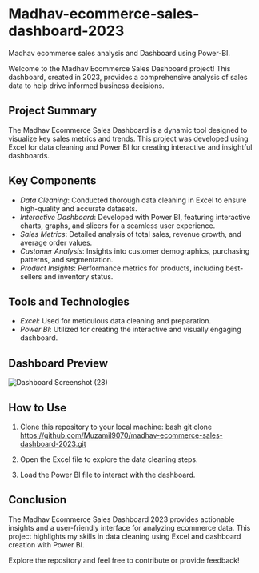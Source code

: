 # Madhav-ecommerce-sales-dashboard-2023
Madhav ecommerce sales analysis and Dashboard using Power-BI.

 Welcome to the Madhav Ecommerce Sales Dashboard project! This dashboard, created in 2023, provides a comprehensive analysis of sales data to help drive informed business decisions.

## Project Summary

The Madhav Ecommerce Sales Dashboard is a dynamic tool designed to visualize key sales metrics and trends. This project was developed using Excel for data cleaning and Power BI for creating interactive and insightful dashboards.

## Key Components

- *Data Cleaning*: Conducted thorough data cleaning in Excel to ensure high-quality and accurate datasets.
- *Interactive Dashboard*: Developed with Power BI, featuring interactive charts, graphs, and slicers for a seamless user experience.
- *Sales Metrics*: Detailed analysis of total sales, revenue growth, and average order values.
- *Customer Analysis*: Insights into customer demographics, purchasing patterns, and segmentation.
- *Product Insights*: Performance metrics for products, including best-sellers and inventory status.

## Tools and Technologies

- *Excel*: Used for meticulous data cleaning and preparation.
- *Power BI*: Utilized for creating the interactive and visually engaging dashboard.

## Dashboard Preview

![Dashboard Screenshot (28)](https://github.com/Muzamil9070/Madhav-ecommerce-sales-dashboard-2023/assets/100522714/f6187d8a-27f5-49eb-bbee-ea1c0ad26ca0)



## How to Use

1. Clone this repository to your local machine:
   bash
   git clone https://github.com/Muzamil9070/madhav-ecommerce-sales-dashboard-2023.git
   
2. Open the Excel file to explore the data cleaning steps.
3. Load the Power BI file to interact with the dashboard.

## Conclusion

The Madhav Ecommerce Sales Dashboard 2023 provides actionable insights and a user-friendly interface for analyzing ecommerce data. This project highlights my skills in data cleaning using Excel and dashboard creation with Power BI.

Explore the repository and feel free to contribute or provide feedback!
